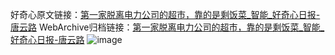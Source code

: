 好奇心原文链接：[第一家脱离电力公司的超市，靠的是剩饭菜_智能_好奇心日报-唐云路](https://www.qdaily.com/articles/1572.html)
WebArchive归档链接：[第一家脱离电力公司的超市，靠的是剩饭菜_智能_好奇心日报-唐云路](http://web.archive.org/web/20160802194705/http://www.qdaily.com/articles/1572.html)
![image](http://ww3.sinaimg.cn/large/007d5XDply1g3v4j54s4zj30u02fj4qp)